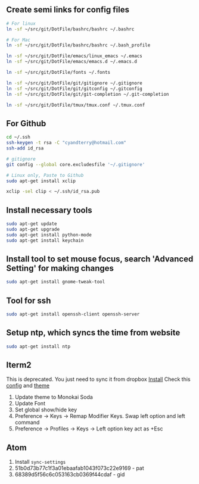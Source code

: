 ## Create semi links for config files
```bash
# For linux
ln -sf ~/src/git/DotFile/bashrc/bashrc ~/.bashrc

# For Mac
ln -sf ~/src/git/DotFile/bashrc/bashrc ~/.bash_profile

ln -sf ~/src/git/DotFile/emacs/linux_emacs ~/.emacs
ln -sf ~/src/git/DotFile/emacs/emacs.d ~/.emacs.d

ln -sf ~/src/git/DotFile/fonts ~/.fonts

ln -sf ~/src/git/DotFile/git/gitignore ~/.gitignore
ln -sf ~/src/git/DotFile/git/gitconfig ~/.gitconfig
ln -sf ~/src/git/DotFile/git/git-completion ~/.git-completion

ln -sf ~/src/git/DotFile/tmux/tmux.conf ~/.tmux.conf
```

## For Github
```bash
cd ~/.ssh
ssh-keygen -t rsa -C "cyandterry@hotmail.com"
ssh-add id_rsa

# gitignore
git config --global core.excludesfile '~/.gitignore'

# Linux only, Paste to Github
sudo apt-get install xclip

xclip -sel clip < ~/.ssh/id_rsa.pub
```

## Install necessary tools
```bash
sudo apt-get update
sudo apt-get upgrade
sudo apt-get install python-mode
sudo apt-get install keychain
```

## Install tool to set mouse focus, search 'Advanced Setting' for making changes
```bash
sudo apt-get install gnome-tweak-tool
```

## Tool for ssh
```bash
sudo apt-get install openssh-client openssh-server
```


## Setup ntp, which syncs the time from website
```bash
sudo apt-get install ntp
```

## Iterm2

This is deprecated. You just need to sync it from dropbox
[Install](http://iterm2.com/)
Check this [config](http://imwuyu.me/talk-about/cool-iterm2.html/) and [theme](https://github.com/mbadolato/iTerm2-Color-Schemes)

1. Update theme to Monokai Soda
2. Update Font
3. Set global show/hide key
4. Preference -> Keys -> Remap Modifier Keys. Swap left option and left command
5. Preference -> Profiles -> Keys -> Left option key act as  +Esc

## Atom
1. Install `sync-settings`
2. 51b0d73b77c1f3a01ebaafab1043f073c22e9169 - pat
3. 68389d5f56c6c053163cb0369f44cdaf - gid

